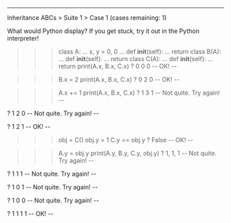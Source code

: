 ---------------------------------------------------------------------
Inheritance ABCs > Suite 1 > Case 1
(cases remaining: 1)

What would Python display? If you get stuck, try it out in the Python
interpreter!

>>> class A:
...   x, y = 0, 0
...   def __init__(self):
...         return
>>> class B(A):
...   def __init__(self):
...         return
>>> class C(A):
...   def __init__(self):
...         return
>>> print(A.x, B.x, C.x)
? 0 0 0
-- OK! --

>>> B.x = 2
>>> print(A.x, B.x, C.x)
? 0 2 0
-- OK! --

>>> A.x += 1
>>> print(A.x, B.x, C.x)
? 1 3 1
-- Not quite. Try again! --

? 1 2 0
-- Not quite. Try again! --

? 1 2 1
-- OK! --

>>> obj = C()
>>> obj.y = 1
>>> C.y == obj.y
? False
-- OK! --

>>> A.y = obj.y
>>> print(A.y, B.y, C.y, obj.y)
? 1, 1, 1
-- Not quite. Try again! --

? 1 1 1
-- Not quite. Try again! --

? 1 0 1
-- Not quite. Try again! --

? 1 0 0
-- Not quite. Try again! --

? 1 1 1 1
-- OK! --